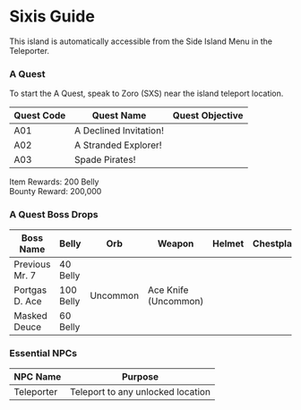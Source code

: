 # Sixis Guide

This island is automatically accessible from the Side Island Menu in the Teleporter.

### A Quest

To start the A Quest, speak to Zoro (SXS) near the island teleport location.

| Quest Code| Quest Name                    | Quest Objective|
|-----------|-----------                    |-----------|
| A01       | A Declined Invitation!        |           |
| A02       | A Stranded Explorer!          |           |
| A03       | Spade Pirates!                |           |

Item Rewards: 200 Belly<br>
Bounty Reward: 200,000

### A Quest Boss Drops

| Boss Name         | Belly      | Orb       | Weapon               | Helmet    | Chestplate | Leggings  | Boots     | Other     |
|-----------        |----------- |-----------|-----------           |-----------|----------- |-----------|-----------|-----------|
| Previous Mr. 7    | 40 Belly   |           |                      |           |            |           |           |           |
| Portgas D. Ace    | 100 Belly  | Uncommon  | Ace Knife (Uncommon) |           |            |           |           |           |
| Masked Deuce      | 60 Belly   |           |                      |           |            |           |           |           |

### Essential NPCs

| NPC Name              | Purpose                                   |
|-------------          |-----------                                |
| Teleporter            | Teleport to any unlocked location         |


